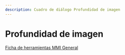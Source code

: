 ```yaml
---
description: Cuadro de diálogo Profundidad de imagen
---
```


# Profundidad de imagen

[Ficha de herramientas MMI General](./)

